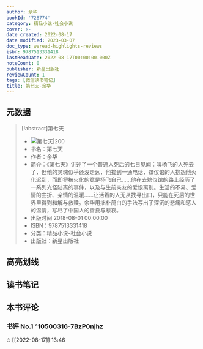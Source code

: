 ```yaml
---
author: 余华
bookId: '728774'
category: 精品小说-社会小说
cover: >-
date created: 2022-08-17
date modified: 2023-03-07
doc_type: weread-highlights-reviews
isbn: 9787513331418
lastReadDate: 2022-08-17T00:00:00.000Z
noteCount: 0
publisher: 新星出版社
reviewCount: 1
tags: [微信读书笔记]
title: 第七天-余华
---
```


## 元数据

>[!abstract]第七天
> - ![第七天|200](https://weread-1258476243.file.myqcloud.com/weread/cover/74/728774/t7_728774.jpg)
> - 书名：第七天
> - 作者：余华
> - 简介：《第七天》讲述了一个普通人死后的七日见闻：叫杨飞的人死去了，但他的灵魂似乎还没走远，他接到一通电话，殡仪馆的人抱怨他火化迟到，而即将被火化的竟是杨飞自己……他在去殡仪馆的路上经历了一系列光怪陆离的事件，以及与生前亲友的爱恨离别。生活的不易、爱情的曲折、亲情的温暖……让活着的人无从找寻出口，只能在死后的世界里得到和解与救赎。余华用拙朴简白的手法写出了深沉的悲痛和感人的温情，写尽了中国人的善良与悲哀。
> - 出版时间 2018-08-01 00:00:00
> - ISBN：9787513331418
> - 分类：精品小说-社会小说
> - 出版社：新星出版社

## 高亮划线

## 读书笔记

## 本书评论

### 书评 No.1 ^10500316-7BzP0njhz

⏱ [[2022-08-17]] 13:46
